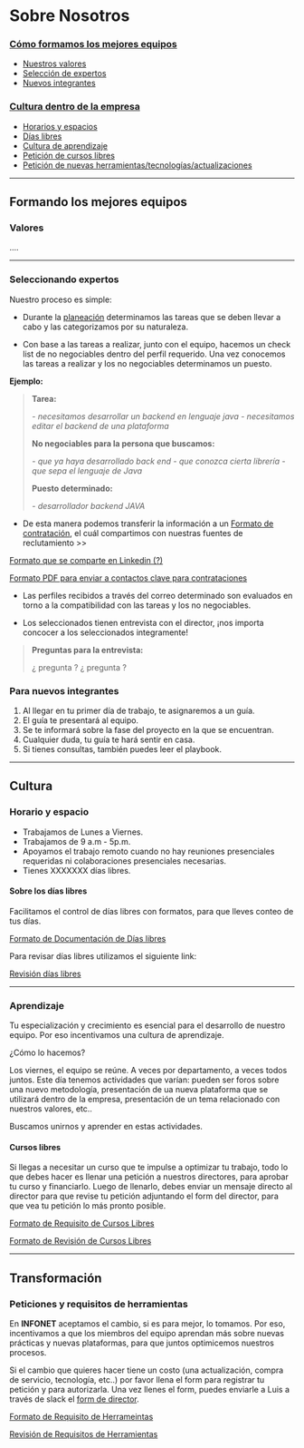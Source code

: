 # Sobre Nosotros       

### [Cómo formamos los mejores equipos](#formando-los-mejores-equipos)

- [Nuestros valores](#valores)
- [Selección de expertos](#seleccionando-expertos)
- [Nuevos integrantes](#para-nuevos-integrantes)

### [Cultura dentro de la empresa](#cultura)

- [Horarios y espacios](#horario-y-espacio)
- [Días libres](#sobre-los-días-libres)
- [Cultura de aprendizaje](#aprendizaje)
- [Petición de cursos libres](#cursos-libres)
- [Petición de nuevas herramientas/tecnologías/actualizaciones](#transformación)

---

## Formando los mejores equipos

### Valores

....

---

### Seleccionando expertos

Nuestro proceso es simple:

- Durante la [planeación](#x) determinamos las tareas que se deben llevar a cabo y las categorizamos por su naturaleza.

- Con base a las tareas a realizar, junto con el equipo, hacemos un check list de no negociables dentro del perfil requerido. 
  Una vez conocemos las tareas a realizar y los no negociables determinamos un puesto.

**Ejemplo:**

>**Tarea:**
>
>*- necesitamos desarrollar un backend en lenguaje java*
>*- necesitamos editar el backend de una plataforma*
>
>**No negociables para la persona que buscamos:**
>
>*- que ya haya desarrollado back end*
>*- que conozca cierta librería*
>*- que sepa el lenguaje de Java*
>
>**Puesto determinado:**
>
>*- desarrollador backend JAVA*


- De esta manera podemos transferir la información a un [Formato de contratación](#contratación), el cuál compartimos con nuestras fuentes de reclutamiento >> 

[Formato que se comparte en Linkedin (?)](#linkedin)

[Formato PDF para enviar a contactos clave para contrataciones](#contrataciones)

- Las perfiles recibidos a través del correo determinado son evaluados en torno a la compatibilidad con las tareas y los no negociables.

- Los seleccionados tienen entrevista con el director, ¡nos importa concocer a los seleccionados integramente!

>**Preguntas para la entrevista:**
>
> ¿ pregunta ?
> ¿ pregunta  ?
 


### Para nuevos integrantes 

1. Al llegar en tu primer día de trabajo, te asignaremos a un guía.
2. El guía te presentará al equipo.
3. Se te informará sobre la fase del proyecto en la que se encuentran.
4. Cualquier duda, tu guía te hará sentir en casa.
5. Si tienes consultas, también puedes leer el playbook. 

---

## Cultura


### Horario y espacio

- Trabajamos de Lunes a Viernes.
- Trabajamos de 9 a.m - 5p.m.
- Apoyamos el trabajo remoto cuando no hay reuniones presenciales requeridas ni colaboraciones presenciales necesarias. 
- Tienes XXXXXXX días libres.

#### Sobre los días libres 

Facilitamos el control de días libres con formatos, para que lleves conteo de tus días.

[Formato de Documentación de Días libres](https://docs.google.com/forms/d/e/1FAIpQLSf0KCQd2a4XKagMY9rPTs73RdBS2iyYEpIw4ek_r_RSn5BMrw/viewform)

Para revisar días libres utilizamos el siguiente link:

[Revisión días libres](https://docs.google.com/spreadsheets/d/1FsSE9F7NaVDc1d7Ftp9vFMS1i2KH1CyAeezwenG8mQg/edit#gid=648772793)

---

### Aprendizaje

Tu especialización y crecimiento es esencial para el desarrollo de nuestro equipo. Por eso incentivamos una cultura de aprendizaje.

¿Cómo lo hacemos?

Los viernes, el equipo se reúne. A veces por departamento, a veces todos juntos. 
Este día tenemos actividades que varían: pueden ser foros sobre una nuevo metodología, presentación de ua nueva plataforma que se utilizará dentro de la empresa, presentación de un tema relacionado con nuestros valores, etc..

Buscamos unirnos y aprender en estas actividades.

#### Cursos libres

Si llegas a necesitar un curso que te impulse a optimizar tu trabajo, todo lo que debes hacer es llenar una petición a nuestros directores, para aprobar tu curso y financiarlo. Luego de llenarlo, debes enviar un mensaje directo al director para que revise tu petición adjuntando el form del director, para que vea tu petición lo más pronto posible. 

[Formato de Requisito de Cursos Libres](https://docs.google.com/forms/d/e/1FAIpQLSfBCs6b1kDKEHUtjk_8OwR9T0kJAr271Ughzll40PpZCT46oA/viewform?usp=sf_link)

[Formato de Revisión de Cursos Libres](https://docs.google.com/spreadsheets/d/1-X69sjwIofzKqTR6Gx1AXqJWMfjrogSjHuiXpBvnp98/edit#gid=285630201)

---

## Transformación

### Peticiones y requisitos de herramientas

En **INFONET** aceptamos el cambio, si es para mejor, lo tomamos. Por eso, incentivamos a que los miembros del equipo aprendan más sobre nuevas prácticas y nuevas plataformas, para que juntos optimicemos nuestros procesos.

Si el cambio que quieres hacer tiene un costo (una actualización, compra de servicio, tecnología, etc..) por favor llena el form para registrar tu petición y para autorizarla. Una vez llenes el form, puedes enviarle a Luis a través de slack el [form de director](https://docs.google.com/spreadsheets/u/3/d/1uUOVbKl9BRMVpOb65JGrZ2G3iugmtZ8nRVYgoPYi6so/edit?usp=forms_web_b#gid=1817842803). 

[Formato de Requisito de Herrameintas](https://docs.google.com/forms/u/3/d/16xqCKR7oUZ3o-PktMpme24VwZKUNxKnLDJNw3vhdADs/edit)

[Revisión de Requisitos de Herramientas](https://docs.google.com/spreadsheets/u/3/d/1uUOVbKl9BRMVpOb65JGrZ2G3iugmtZ8nRVYgoPYi6so/edit?usp=forms_web_b#gid=1817842803)

